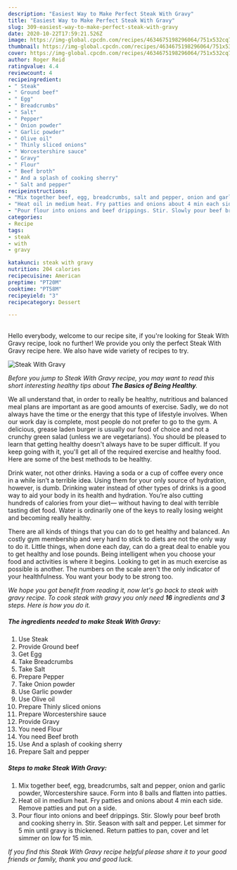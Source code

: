 ```yaml
---
description: "Easiest Way to Make Perfect Steak With Gravy"
title: "Easiest Way to Make Perfect Steak With Gravy"
slug: 309-easiest-way-to-make-perfect-steak-with-gravy
date: 2020-10-22T17:59:21.526Z
image: https://img-global.cpcdn.com/recipes/4634675198296064/751x532cq70/steak-with-gravy-recipe-main-photo.jpg
thumbnail: https://img-global.cpcdn.com/recipes/4634675198296064/751x532cq70/steak-with-gravy-recipe-main-photo.jpg
cover: https://img-global.cpcdn.com/recipes/4634675198296064/751x532cq70/steak-with-gravy-recipe-main-photo.jpg
author: Roger Reid
ratingvalue: 4.4
reviewcount: 4
recipeingredient:
- " Steak"
- " Ground beef"
- " Egg"
- " Breadcrumbs"
- " Salt"
- " Pepper"
- " Onion powder"
- " Garlic powder"
- " Olive oil"
- " Thinly sliced onions"
- " Worcestershire sauce"
- " Gravy"
- " Flour"
- " Beef broth"
- " And a splash of cooking sherry"
- " Salt and pepper"
recipeinstructions:
- "Mix together beef, egg, breadcrumbs, salt and pepper, onion and garlic powder, Worcestershire sauce. Form into 8 balls and flatten into patties."
- "Heat oil in medium heat. Fry patties and onions about 4 min each side. Remove patties and put on a side."
- "Pour flour into onions and beef drippings. Stir. Slowly pour beef broth and cooking sherry in. Stir. Season with salt and pepper. Let simmer for 5 min until gravy is thickened. Return patties to pan, cover and let simmer on low for 15 min."
categories:
- Recipe
tags:
- steak
- with
- gravy

katakunci: steak with gravy 
nutrition: 204 calories
recipecuisine: American
preptime: "PT20M"
cooktime: "PT58M"
recipeyield: "3"
recipecategory: Dessert

---
```

<br>
Hello everybody, welcome to our recipe site, if you're looking for Steak With Gravy recipe, look no further! We provide you only the perfect Steak With Gravy recipe here. We also have wide variety of recipes to try.
<br>


![Steak With Gravy](https://img-global.cpcdn.com/recipes/4634675198296064/751x532cq70/steak-with-gravy-recipe-main-photo.jpg)

<i>Before you jump to Steak With Gravy recipe, you may want to read this short interesting healthy tips about <strong>The Basics of Being Healthy</strong>.</i>

We all understand that, in order to really be healthy, nutritious and balanced meal plans are important as are good amounts of exercise. Sadly, we do not always have the time or the energy that this type of lifestyle involves. When our work day is complete, most people do not prefer to go to the gym. A delicious, grease laden burger is usually our food of choice and not a crunchy green salad (unless we are vegetarians). You should be pleased to learn that getting healthy doesn't always have to be super difficult. If you keep going with it, you'll get all of the required exercise and healthy food. Here are some of the best methods to be healthy.

Drink water, not other drinks. Having a soda or a cup of coffee every once in a while isn’t a terrible idea. Using them for your only source of hydration, however, is dumb. Drinking water instead of other types of drinks is a good way to aid your body in its health and hydration. You’re also cutting hundreds of calories from your diet— without having to deal with terrible tasting diet food. Water is ordinarily one of the keys to really losing weight and becoming really healthy.

There are all kinds of things that you can do to get healthy and balanced. An costly gym membership and very hard to stick to diets are not the only way to do it. Little things, when done each day, can do a great deal to enable you to get healthy and lose pounds. Being intelligent when you choose your food and activities is where it begins. Looking to get in as much exercise as possible is another. The numbers on the scale aren't the only indicator of your healthfulness. You want your body to be strong too. 


<i>We hope you got benefit from reading it, now let's go back to steak with gravy recipe. To cook steak with gravy you only need <strong>16</strong> ingredients and <strong>3</strong> steps. Here is how you do it.
</i>

##### The ingredients needed to make Steak With Gravy:

1. Use  Steak
1. Provide  Ground beef
1. Get  Egg
1. Take  Breadcrumbs
1. Take  Salt
1. Prepare  Pepper
1. Take  Onion powder
1. Use  Garlic powder
1. Use  Olive oil
1. Prepare  Thinly sliced onions
1. Prepare  Worcestershire sauce
1. Provide  Gravy
1. You need  Flour
1. You need  Beef broth
1. Use  And a splash of cooking sherry
1. Prepare  Salt and pepper


##### Steps to make Steak With Gravy:

1. Mix together beef, egg, breadcrumbs, salt and pepper, onion and garlic powder, Worcestershire sauce. Form into 8 balls and flatten into patties.
1. Heat oil in medium heat. Fry patties and onions about 4 min each side. Remove patties and put on a side.
1. Pour flour into onions and beef drippings. Stir. Slowly pour beef broth and cooking sherry in. Stir. Season with salt and pepper. Let simmer for 5 min until gravy is thickened. Return patties to pan, cover and let simmer on low for 15 min.


<i>If you find this Steak With Gravy recipe helpful please share it to your good friends or family, thank you and good luck.</i>
